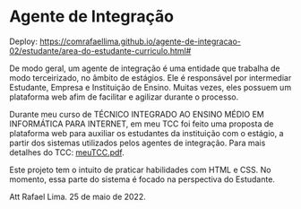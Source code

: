 # Agente de Integração

Deploy: https://comrafaellima.github.io/agente-de-integracao-02/estudante/area-do-estudante-curriculo.html#

De modo geral, um agente de integração é uma entidade que trabalha de modo terceirizado, no âmbito de estágios. Ele é responsável por intermediar Estudante, Empresa e Instituição de Ensino. Muitas vezes, eles possuem um plataforma web afim de facilitar e agilizar durante o processo.

Durante meu curso de TÉCNICO INTEGRADO AO ENSINO MÉDIO EM INFORMÁTICA PARA INTERNET, em meu TCC foi feito uma proposta de plataforma web para auxiliar os estudantes da instituição com o estágio, a partir dos sistemas utilizados pelos agentes de integração. Para mais detalhes do TCC: [meuTCC.pdf](https://github.com/comrafaellima/agente-de-integracao-02/files/8774020/meuTCC.pdf).

Este projeto tem o intuito de praticar habilidades com HTML e CSS. No momento, essa parte do sistema é focado na perspectiva do Estudante.

Att Rafael Lima.
25 de maio de 2022.
